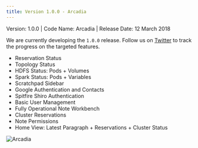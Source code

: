 ```yaml
---
title: Version 1.0.0 - Arcadia
---
```


Version: 1.0.0 | Code Name: Arcadia | Release Date: 12 March 2018

We are currently developing the `1.0.0` release. Follow us on [Twitter](https://twitter.com/datalayerio) to track the progress on the targeted features.

+ Reservation Status
+ Topology Status
+ HDFS Status: Pods + Volumes
+ Spark Status: Pods + Variables
+ Scratchpad Sidebar
+ Google Authentication and Contacts
+ Spitfire Shiro Authentication
+ Basic User Management
+ Fully Operational Note Workbench
+ Cluster Reservations
+ Note Permissions
+ Home View: Latest Paragraph + Reservations + Cluster Status

![Arcadia](/images/releases/arcadia.jpg "Arcadia")
